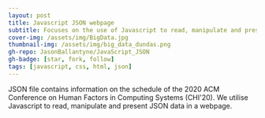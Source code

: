 ```yaml
---
layout: post
title: Javascript JSON webpage
subtitle: Focuses on the use of Javascript to read, manipulate and present JSON data in a webpage. 
cover-img: /assets/img/BigData.jpg
thumbnail-img: /assets/img/big_data_dundas.png
gh-repo: JasonBallantyne/JavaScript_JSON
gh-badge: [star, fork, follow]
tags: [javascript, css, html, json]
---
```


JSON file contains information on the schedule of the 2020 ACM Conference on Human Factors in Computing Systems (CHI'20).
We utilise Javascript to read, manipulate and present JSON data in a webpage. 

